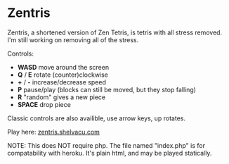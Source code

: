 Zentris
=======

Zentris, a shortened version of Zen Tetris, is tetris with all stress removed. I'm still working on removing all of the stress.

Controls:

* **WASD** move around the screen
* **Q** / **E** rotate (counter)clockwise
* **+** / **-** increase/decrease speed
* **P** pause/play (blocks can still be moved, but they stop falling)
* **R** "random" gives a new piece
* **SPACE** drop piece

Classic controls are also availible, use arrow keys, up rotates.

Play here: [zentris.shelvacu.com](http://zentris.shelvacu.com/)

NOTE: This does NOT require php. The file named "index.php" is for compatability with heroku. It's plain html, and may be played statically.
